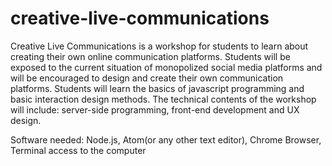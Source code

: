 # creative-live-communications

Creative Live Communications is a workshop for students to learn about creating their own online communication platforms. Students will be exposed to the current situation of monopolized social media platforms and will be encouraged to design and create their own communication platforms. Students will learn the basics of javascript programming and basic interaction design methods. The technical contents of the workshop will include: server-side programming, front-end development and UX design.

Software needed: Node.js, Atom(or any other text editor), Chrome Browser, Terminal access to the computer
